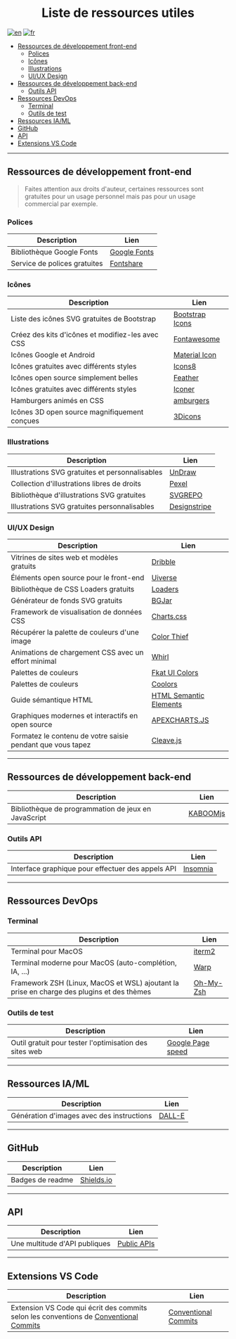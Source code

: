 <!-- @format -->

<h1 align="center">Liste de ressources utiles</h1>

[![en](https://img.shields.io/badge/lang-en-red.svg)](./LINK.md)
[![fr](https://img.shields.io/badge/lang-fr-blue.svg)](./LINK-fr.md)

- [Ressources de développement front-end](#ressources-de-développement-front-end)
  - [Polices](#polices)
  - [Icônes](#icônes)
  - [Illustrations](#illustrations)
  - [UI/UX Design](#uiux-design)
- [Ressources de développement back-end](#ressources-de-développement-back-end)
  - [Outils API](#outils-api)
- [Ressources DevOps](#ressources-devops)
  - [Terminal](#terminal)
  - [Outils de test](#outils-de-test)
- [Ressources IA/ML](#ressources-iaml)
- [GitHub](#github)
- [API](#api)
- [Extensions VS Code](#extensions-vs-code)

---

## Ressources de développement front-end

> Faites attention aux droits d'auteur, certaines ressources sont gratuites pour un usage personnel mais pas pour un usage commercial par exemple.

### Polices

| Description                  | Lien                                      |
| ---------------------------- | ----------------------------------------- |
| Bibliothèque Google Fonts    | [Google Fonts](https://fonts.google.com/) |
| Service de polices gratuites | [Fontshare](https://www.fontshare.com)    |

### Icônes

| Description                                      | Lien                                              |
| ------------------------------------------------ | ------------------------------------------------- |
| Liste des icônes SVG gratuites de Bootstrap      | [Bootstrap Icons](https://icons.getbootstrap.com) |
| Créez des kits d'icônes et modifiez-les avec CSS | [Fontawesome](https://fontawesome.com/icons)      |
| Icônes Google et Android                         | [Material Icon](https://fonts.google.com/icons)   |
| Icônes gratuites avec différents styles          | [Icons8](https://icons8.com/)                     |
| Icônes open source simplement belles             | [Feather](https://feathericons.com/)              |
| Icônes gratuites avec différents styles          | [Iconer](https://www.svgrepo.com/)                |
| Hamburgers animés en CSS                         | [amburgers](https://jonsuh.com/hamburgers/)       |
| Icônes 3D open source magnifiquement conçues     | [3Dicons](https://3dicons.co/)                    |

### Illustrations

| Description                                     | Lien                                      |
| ----------------------------------------------- | ----------------------------------------- |
| Illustrations SVG gratuites et personnalisables | [UnDraw](https://undraw.co/search)        |
| Collection d'illustrations libres de droits     | [Pexel](https://www.pexels.com/)          |
| Bibliothèque d'illustrations SVG gratuites      | [SVGREPO](https://www.svgrepo.com/)       |
| Illustrations SVG gratuites personnalisables    | [Designstripe](https://designstripe.com/) |

### UI/UX Design

| Description                                                | Lien                                                                                  |
| ---------------------------------------------------------- | ------------------------------------------------------------------------------------- |
| Vitrines de sites web et modèles gratuits                  | [Dribble](https://dribbble.com)                                                       |
| Éléments open source pour le front-end                     | [Uiverse](https://uiverse.io/)                                                        |
| Bibliothèque de CSS Loaders gratuits                       | [Loaders](https://cssloaders.github.io/)                                              |
| Générateur de fonds SVG gratuits                           | [BGJar](https://bgjar.com/)                                                           |
| Framework de visualisation de données CSS                  | [Charts.css](https://chartscss.org/)                                                  |
| Récupérer la palette de couleurs d'une image               | [Color Thief](https://lokeshdhakar.com/projects/color-thief/)                         |
| Animations de chargement CSS avec un effort minimal        | [Whirl](https://whirl.netlify.app/)                                                   |
| Palettes de couleurs                                       | [Fkat UI Colors](https://flatuicolors.com/)                                           |
| Palettes de couleurs                                       | [Coolors](https://coolors.co/)                                                        |
| Guide sémantique HTML                                      | [HTML Semantic Elements](https://www.w3schools.com/html/html5_semantic_elements.asp#) |
| Graphiques modernes et interactifs en open source          | [APEXCHARTS.JS](https://apexcharts.com/)                                              |
| Formatez le contenu de votre saisie pendant que vous tapez | [Cleave.js](https://nosir.github.io/cleave.js/)                                       |

---

## Ressources de développement back-end

| Description                                         | Lien                              |
| --------------------------------------------------- | --------------------------------- |
| Bibliothèque de programmation de jeux en JavaScript | [KABOOMjs](https://kaboomjs.com/) |

### Outils API

| Description                                       | Lien                              |
| ------------------------------------------------- | --------------------------------- |
| Interface graphique pour effectuer des appels API | [Insomnia](https://insomnia.rest) |

---

## Ressources DevOps

### Terminal

| Description                                                                               | Lien                           |
| ----------------------------------------------------------------------------------------- | ------------------------------ |
| Terminal pour MacOS                                                                       | [iterm2](https://iterm2.com/)  |
| Terminal moderne pour MacOS (auto-complétion, IA, ...)                                    | [Warp](https://www.warp.dev/)  |
| Framework ZSH (Linux, MacOS et WSL) ajoutant la prise en charge des plugins et des thèmes | [Oh-My-Zsh](https://ohmyz.sh/) |

### Outils de test

| Description                                            | Lien                                            |
| ------------------------------------------------------ | ----------------------------------------------- |
| Outil gratuit pour tester l'optimisation des sites web | [Google Page speed](https://pagespeed.web.dev/) |

---

## Ressources IA/ML

| Description                               | Lien                                  |
| ----------------------------------------- | ------------------------------------- |
| Génération d'images avec des instructions | [DALL-E](https://openai.com/dall-e-2) |

---

## GitHub

| Description      | Lien                              |
| ---------------- | --------------------------------- |
| Badges de readme | [Shields.io](https://shields.io/) |

---

## API

| Description                   | Lien                                                      |
| ----------------------------- | --------------------------------------------------------- |
| Une multitude d'API publiques | [Public APIs](https://github.com/public-apis/public-apis) |

---

## Extensions VS Code

| Description                                                                                                                             | Lien                                                                                                           |
| --------------------------------------------------------------------------------------------------------------------------------------- | -------------------------------------------------------------------------------------------------------------- |
| Extension VS Code qui écrit des commits selon les conventions de [Conventional Commits](https://www.conventionalcommits.org/en/v1.0.0/) | [Conventional Commits](https://marketplace.visualstudio.com/items?itemName=vivaxy.vscode-conventional-commits) |
